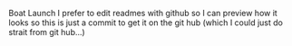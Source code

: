 Boat Launch 
I prefer to edit readmes with github so I can preview how it looks so this is just a commit to get it on the git hub (which I could just do strait from git hub...)